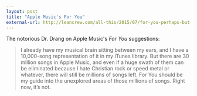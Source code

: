 ```yaml
---
layout: post
title: "Apple Music's For You"
external-url: http://leancrew.com/all-this/2015/07/for-you-perhaps-but-not-for-me/
---
```


The notorious Dr. Drang on Apple Music's _For You_ suggestions:

> I already have my musical brain sitting between my ears, and I have a 10,000-song representation of it in my iTunes library. But there are 30 million songs in Apple Music, and even if a huge swath of them can be eliminated because I hate Christian rock or speed metal or whatever, there will still be millions of songs left. For You should be my guide into the unexplored areas of those millions of songs. Right now, it’s not.

